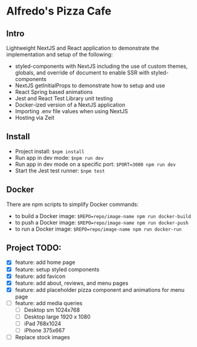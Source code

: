 # Alfredo's Pizza Cafe

## Intro

Lightweight NextJS and React application to demonstrate the implementation and setup of the following:

* styled-components with NextJS including the use of custom themes, globals, and override of document to enable SSR with styled-components
* NextJS getInitialProps to demonstrate how to setup and use
* React Spring based animations
* Jest and React Test Library unit testing
* Docker-ized version of a NextJS application
* Importing .env file values when using NextJS
* Hosting via Zeit


## Install

* Project install: `$npm install`
* Run app in dev mode: `$npm run dev`
* Run app in dev mode on a specific port: `$PORT=3000 npm run dev`
* Start the Jest test runner: `$npm test`


## Docker

There are npm scripts to simplify Docker commands:

* to build a Docker image: `$REPO=repo/image-name npm run docker-build`
* to push a Docker image: `$REPO=repo/image-name npm run docker-push`
* to run a Docker image: `$REPO=repo/image-name npm run docker-run`


## Project TODO:

* [x] feature: add home page
* [x] feature: setup styled components
* [x] feature: add favicon
* [x] feature: add about, reviews, and menu pages
* [x] feature: add placeholder pizza component and animations for menu page
* [ ] feature: add media queries
  * [ ] Desktop sm 1024x768
  * [ ] Desktop large 1920 x 1080
  * [ ] iPad 768x1024
  * [ ] iPhone 375x667
* [ ] Replace stock images
